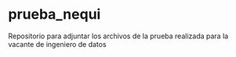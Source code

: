 # prueba_nequi
Repositorio para adjuntar los archivos de la prueba realizada para la vacante de ingeniero de datos
